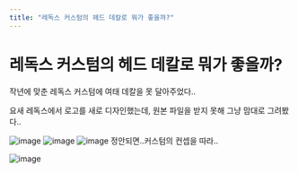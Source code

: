 ```yaml
---
title: "레독스 커스텀의 헤드 데칼로 뭐가 좋을까?"
---
```

# 레독스 커스텀의 헤드 데칼로 뭐가 좋을까?

작년에 맞춘 레독스 커스텀에 여태 데칼을 못 달아주었다..

요새 레독스에서 로고를 새로 디자인했는데, 원본 파일을 받지 못해 그냥 맘대로 그려봤다..

![image](1345ac5b91acc483b066f397ced29591.jpg)
![image](200d59ea42a1ab09e09df4dd8bb132c1.jpg)
![image](da858e1ec2efc42e207ca2d6d6bb9973.jpg)
정안되면..커스텀의 컨셉을 따라..

![image](5435ba24027a0d878be6452c2792e115.jpg)


